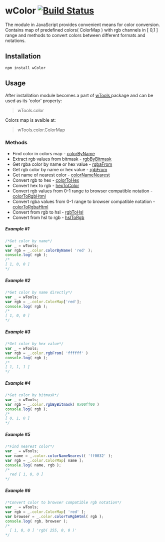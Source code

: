 # wColor [![Build Status](https://travis-ci.org/Wandalen/wColor.svg?branch=master)](https://travis-ci.org/Wandalen/wColor)
The module in JavaScript provides convenient means for color conversion.
Contains map of predefined colors( ColorMap ) with rgb channels in [ 0,1 ] range and methods to convert colors between different formats and notations.

## Installation
```terminal
npm install wColor
```
## Usage
After installation module becomes a part of [ wTools ]( https://github.com/Wandalen/wTools ) package and can be used as its 'color' property:
> wTools.color

Colors map is avaible at:
> wTools.color.ColorMap

### Methods
* Find color in colors map - [ colorByName ]()
* Extract rgb values from bitmask - [ rgbByBitmask ]()
* Get rgba color by name or hex value - [ rgbaFrom ]()
* Get rgb color by name or hex value - [ rgbFrom ]()
* Get name of nearest color - [ colorNameNearest ]()
* Convert rgb to hex - [ colorToHex ]()
* Convert hex to rgb - [ hexToColor ]()
* Convert rgb values from 0-1 range to browser compatible notation - [ colorToRgbHtml ]()
* Convert rgba values from 0-1 range to browser compatible notation - [ colorToRgbaHtml ]()
* Convert from rgb to hsl - [ rgbToHsl ]()
* Convert from hsl to rgb - [ hslToRgb ]()

##### Example #1
```javascript
/*Get color by name*/
var _ = wTools;
var rgb = _.color.colorByName( 'red' );
console.log( rgb );
/*
[ 1, 0, 0 ]
*/
```
##### Example #2
```javascript
/*Get color by name directly*/
var _ = wTools;
var rgb = _.color.ColorMap['red'];
console.log( rgb );
/*
[ 1, 0, 0 ]
*/
```
##### Example #3
```javascript
/*Get color by hex value*/
var _ = wTools;
var rgb = _.color.rgbFrom( 'ffffff' )
console.log( rgb );
/*
[ 1, 1, 1 ]
*/
```
##### Example #4
```javascript
/*Get color by bitmask*/
var _ = wTools;
var rgb = _.color.rgbByBitmask( 0x00ff00 )
console.log( rgb );
/*
[ 0, 1, 0 ]
*/
```
##### Example #5
```javascript
/*Find nearest color*/
var _ = wTools;
var name = _.color.colorNameNearest( 'ff0032' );
var rgb = _.color.ColorMap[ name ];
console.log( name, rgb );
/*
  red [ 1, 0, 0 ]
*/
```
##### Example #6
```javascript
/*Convert color to browser compatible rgb notation*/
var _ = wTools;
var rgb = _.color.ColorMap[ 'red' ];
var browser = _.color.colorToRgbHtml( rgb );
console.log( rgb, browser );
/*
  [ 1, 0, 0 ] 'rgb( 255, 0, 0 )'
*/
```





















